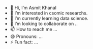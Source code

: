 - 👋 Hi, I’m Asmit Khanal
- 👀 I’m interested in csomic researchs.
- 🌱 I’m currently learning data science.
- 💞️ I’m looking to collaborate on ..
- 📫 How to reach me ...
- 😄 Pronouns: ...
- ⚡ Fun fact: ...

<!---
khanalasmit/khanalasmit is a ✨ special ✨ repository because its `README.md` (this file) appears on your GitHub profile.
You can click the Preview link to take a look at your changes.
--->
